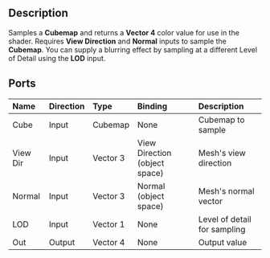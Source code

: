 ## Description

Samples a **Cubemap** and returns a **Vector 4** color value for use in the shader. Requires **View Direction** and **Normal** inputs to sample the **Cubemap**. You can supply a blurring effect by sampling at a different Level of Detail using the **LOD** input.

## Ports

| Name        | Direction           | Type  | Binding | Description |
|:------------ |:-------------|:-----|:---|:---|
| Cube | Input      |    Cubemap | None | Cubemap to sample |
| View Dir      | Input | Vector 3 | View Direction (object space) | Mesh's view direction |
| Normal | Input      |    Vector 3 | Normal (object space) | Mesh's normal vector |
| LOD | Input      |    Vector 1 | None | Level of detail for sampling |
| Out | Output      | Vector 4 | None | Output value |